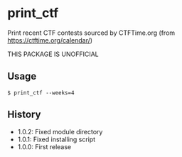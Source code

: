 print\_ctf
==============

Print recent CTF contests sourced by CTFTime.org
(from https://ctftime.org/calendar/)

THIS PACKAGE IS UNOFFICIAL

Usage
------

```
$ print_ctf --weeks=4
```

History
-------

* 1.0.2: Fixed module directory
* 1.0.1: Fixed installing script
* 1.0.0: First release


